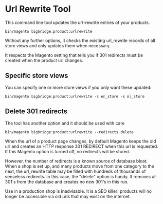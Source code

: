 # Url Rewrite Tool

This command line tool updates the url-rewrite entries of your products.

    bin/magento bigbridge:product:urlrewrite

Without any further options, it checks the existing url_rewrite records of all store views and only updates them when necessary.

It respects the Magento setting that tells you if 301 redirects must be created when the product url changes.

## Specific store views

You can specify one or more store views if you only want these updated:

    bin/magento bigbridge:product:urlrewrite -s en_store -s nl_store

## Delete 301 redirects

The tool has another option and it should be used with care

    bin/magento bigbridge:product:urlrewrite --redirects delete

When the url of a product page changes, by default Magento keeps the old url and creates an HTTP response 301 REDIRECT when this url is requested. If this Magento option is turned off, no redirects will be stored.

However, the number of redirects is a known source of database bloat. When a shop is set up, and many products move from one category to the next, the url_rewrite table may be filled with hundreds of thousands of senseless redirects. In this case, the "delete" option is handy. It removes all 301's from the database and creates no new 301's in this run.

Use in a production shop is inadvisable. It is a SEO killer: products will no longer be accessible via old urls that may exist on the internet.